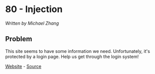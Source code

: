 # 80 - Injection

*Written by Michael Zhang*

## Problem

This site seems to have some information we need. Unfortunately, it's protected by a login page. Help us get through the login system!

[Website](http://www.easyctf.com/sites/injection) - [Source](injection.phps)